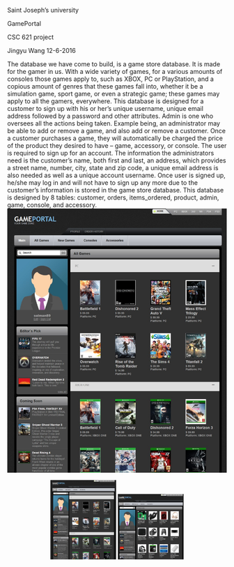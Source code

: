 Saint Joseph’s university

GamePortal

CSC 621 project

Jingyu Wang
12-6-2016

The database we have come to build, is a game store database. It is made for the gamer in us. With a wide variety of games, for a various amounts of consoles those games apply to, such as XBOX, PC or PlayStation, and a copious amount of genres that these games fall into, whether it be a simulation game, sport game, or even a strategic game; these games may apply to all the gamers, everywhere. This database is designed for a customer to sign up with his or her’s unique username, unique email address followed by a password and other attributes. Admin is one who oversees all the actions being taken. Example being, an administrator may be able to add or remove a game, and also add or remove a customer. Once a customer purchases a game, they will automatically be charged the price of the product they desired to have – game, accessory, or console. The user is required to sign up for an account. The information the administrators need is the customer’s name, both first and last, an address, which provides a street name, number, city, state and zip code, a unique email address is also needed as well as a unique account username. Once user is signed up, he/she may log in and will not have to sign up any more due to the customer’s information is stored in the game store database. This database is designed by 8 tables: customer, orders, items_ordered, product, admin, game, console, and accessory.
![userpage](https://raw.githubusercontent.com/hy30305340/GamePortal/master/images/userPage.png)
<p align="center">
  <img src="http://github.com/hy30305340/GamePortal/raw/master/images/userPage.png" width="30%" height="30%"/>
  <img src="http://github.com/hy30305340/GamePortal/raw/master/images/userPage2.png" width="30%" height="30%"/>
</p>

